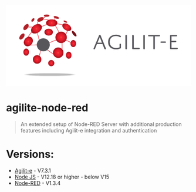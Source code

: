 ![Logo of the project](./src/readme-assets/agilite-logo-full-web.png)
# agilite-node-red
> An extended setup of Node-RED Server with additional production features including Agilit-e integration and authentication
# Versions:
- [Agilit-e](https://agilite.io) - V7.3.1
- [Node JS](https://nodejs.org) - V12.18 or higher - below V15
- [Node-RED](https://nodered.org) - V1.3.4